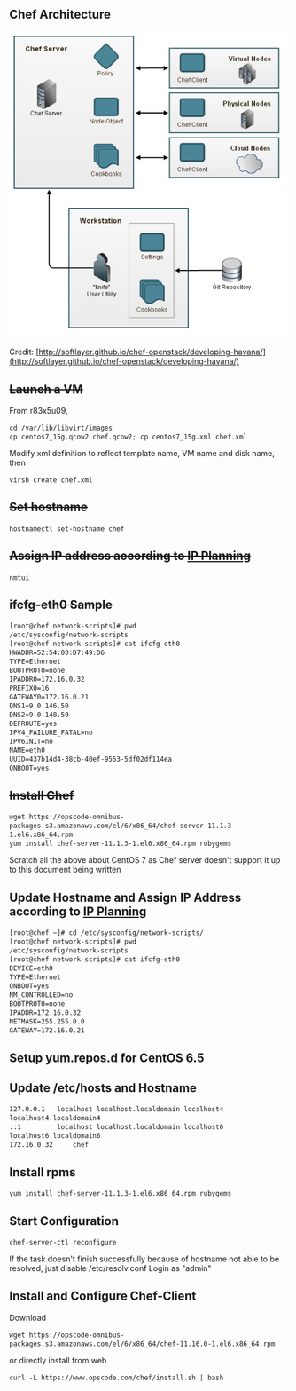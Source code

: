 ## Chef Architecture
![chef arch](images/20140105_chef_arch_sl_github_io.jpg)

Credit: [http://softlayer.github.io/chef-openstack/developing-havana/](http://softlayer.github.io/chef-openstack/developing-havana/)

## ~~Launch a VM~~
From r83x5u09,     

	cd /var/lib/libvirt/images
	cp centos7_15g.qcow2 chef.qcow2; cp centos7_15g.xml chef.xml    

Modify xml definition to reflect template name, VM name and disk name, then    

	virsh create chef.xml

## ~~Set hostname~~
	hostnamectl set-hostname chef

## ~~Assign IP address according to [IP Planning](IPPlanning.markdown)~~
	nmtui

## ~~ifcfg-eth0 Sample~~
	[root@chef network-scripts]# pwd
	/etc/sysconfig/network-scripts
	[root@chef network-scripts]# cat ifcfg-eth0 
	HWADDR=52:54:00:D7:49:D6
	TYPE=Ethernet
	BOOTPROTO=none
	IPADDR0=172.16.0.32
	PREFIX0=16
	GATEWAY0=172.16.0.21
	DNS1=9.0.146.50
	DNS2=9.0.148.50
	DEFROUTE=yes
	IPV4_FAILURE_FATAL=no
	IPV6INIT=no
	NAME=eth0
	UUID=437b14d4-38cb-40ef-9553-5df02df114ea
	ONBOOT=yes

## ~~Install Chef~~
	wget https://opscode-omnibus-packages.s3.amazonaws.com/el/6/x86_64/chef-server-11.1.3-1.el6.x86_64.rpm 
	yum install chef-server-11.1.3-1.el6.x86_64.rpm rubygems    

Scratch all the above about CentOS 7 as Chef server doesn't support it up to this document being written

## Update Hostname and Assign IP Address according to [IP Planning](IPPlanning.markdown)

	[root@chef ~]# cd /etc/sysconfig/network-scripts/
	[root@chef network-scripts]# pwd
	/etc/sysconfig/network-scripts
	[root@chef network-scripts]# cat ifcfg-eth0 
	DEVICE=eth0
	TYPE=Ethernet
	ONBOOT=yes
	NM_CONTROLLED=no
	BOOTPROTO=none
	IPADDR=172.16.0.32
	NETMASK=255.255.0.0
	GATEWAY=172.16.0.21

## Setup yum.repos.d for CentOS 6.5

## Update /etc/hosts and Hostname     

	127.0.0.1   localhost localhost.localdomain localhost4 localhost4.localdomain4
	::1         localhost localhost.localdomain localhost6 localhost6.localdomain6
	172.16.0.32     chef

## Install rpms
	yum install chef-server-11.1.3-1.el6.x86_64.rpm rubygems


## Start Configuration    
	chef-server-ctl reconfigure    

If the task doesn't finish successfully because of hostname not able to be resolved, just disable /etc/resolv.conf
Login as "admin"

## Install and Configure Chef-Client    
Download    

	wget https://opscode-omnibus-packages.s3.amazonaws.com/el/6/x86_64/chef-11.16.0-1.el6.x86_64.rpm

or directly install from web    

	curl -L https://www.opscode.com/chef/install.sh | bash
